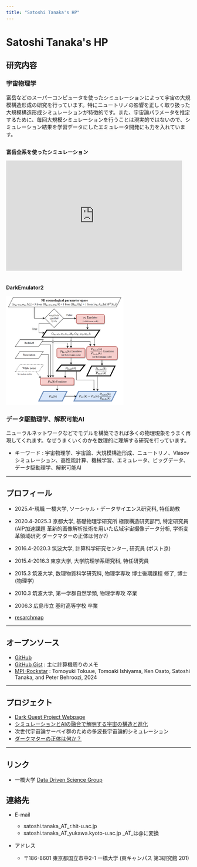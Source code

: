 ```yaml
---
title: "Satoshi Tanaka's HP"
---
```


# Satoshi Tanaka's HP

<!--
[English](./index_en.html)
-->


## 研究内容

### 宇宙物理学

富岳などのスーパーコンピュータを使ったシミュレーションによって宇宙の大規模構造形成の研究を行っています。特にニュートリノの影響を正しく取り扱った大規模構造形成シミュレーションが特徴的です。また、宇宙論パラメータを推定するために、毎回大規模シミュレーションを行うことは現実的ではないので、シミュレーション結果を学習データにしたエミュレータ開発にも力を入れています。

<div style="display: flex; gap: 20px; flex-wrap: wrap;">
  <div>
    <p><strong>富岳全系を使ったシミュレーション</strong></p>
    <iframe width="480" height="300" src="https://www.youtube.com/embed/Hwy11sb31S0?rel=0" frameborder="0" allow="accelerometer; autoplay; clipboard-write; encrypted-media; gyroscope; picture-in-picture" allowfullscreen></iframe>
  </div>
  <div>
    <p><strong>DarkEmulator2</strong></p>
    <img src="./figure/emulator.png" alt="エミュレータ" width="320">
  </div>
</div>

### データ駆動理学、解釈可能AI

ニューラルネットワークなどでモデルを構築できれば多くの物理現象をうまく再現してくれます。なぜうまくいくのかを数理的に理解する研究を行っています。


- キーワード : 宇宙物理学、宇宙論、大規模構造形成、ニュートリノ、Vlasovシミュレーション、高性能計算、機械学習、エミュレータ、ビッグデータ、 データ駆動理学、解釈可能AI

---


## プロフィール

- 2025.4-現職 一橋大学, ソーシャル・データサイエンス研究科, 特任助教
- 2020.4-2025.3 京都大学, 基礎物理学研究所 極限構造研究部門, 特定研究員
              (AIP加速課題 革新的画像解析技術を用いた広域宇宙撮像データ分析, 学術変革領域研究 ダークマターの正体は何か?)
- 2016.4-2020.3 筑波大学, 計算科学研究センター, 研究員 (ポスト京)
- 2015.4-2016.3 東京大学, 大学院理学系研究科, 特任研究員
- 2015.3 筑波大学, 数理物質科学研究科, 物理学専攻 博士後期課程 修了, 博士(物理学)
- 2010.3 筑波大学, 第一学群自然学類, 物理学専攻 卒業
- 2006.3 広島市立 基町高等学校 卒業


- [resarchmap](<https://researchmap.jp/satoshi.tanaka>)

---

## オープンソース

- [GitHub](<https://github.com/stanaka2>)
- [GitHub Gist](<https://gist.github.com/stanaka2>) : 主に計算機周りのメモ
- [MPI-Rockstar](<https://github.com/Tomoaki-Ishiyama/mpi-rockstar>) : Tomoyuki Tokuue, Tomoaki Ishiyama, Ken Osato, Satoshi Tanaka, and Peter Behroozi, 2024

---

## プロジェクト

- [Dark Quest Project Webpage](<https://darkquestcosmology.github.io/>)
- [シミュレーションとAIの融合で解明する宇宙の構造と進化](<https://www2.ccs.tsukuba.ac.jp/aiuniverse/>)
- 次世代宇宙論サーベイ群のための多波長宇宙論的シミュレーション
- [ダークマターの正体は何か？](<https://member.ipmu.jp/DarkMatter/>)

---

## リンク

- 一橋大学 [Data Driven Science Group](<https://mototakelab.github.io/>)

## 連絡先

- E-mail
  - satoshi.tanaka_AT_r.hit-u.ac.jp
  - satoshi.tanaka_AT_yukawa.kyoto-u.ac.jp
_AT_は@に変換

- アドレス
  - 〒186-8601 東京都国立市中2-1 一橋大学 (東キャンパス 第3研究館 201)
